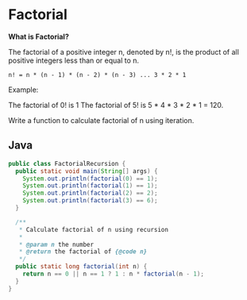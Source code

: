 # Factorial

**What is Factorial?**

The factorial of a positive integer n, denoted by n!, is the product of all positive integers less than or equal to n.

`n! = n * (n - 1) * (n - 2) * (n - 3) ... 3 * 2 * 1`

Example:

The factorial of 0! is 1 The factorial of 5! is 5 * 4 * 3 * 2 * 1 = 120.

Write a function to calculate factorial of n using iteration.

## Java

```java
public class FactorialRecursion {
  public static void main(String[] args) {
    System.out.println(factorial(0) == 1);
    System.out.println(factorial(1) == 1);
    System.out.println(factorial(2) == 2);
    System.out.println(factorial(3) == 6);
  }

  /**
   * Calculate factorial of n using recursion
   *
   * @param n the number
   * @return the factorial of {@code n}
   */
  public static long factorial(int n) {
    return n == 0 || n == 1 ? 1 : n * factorial(n - 1);
  }
}
```
